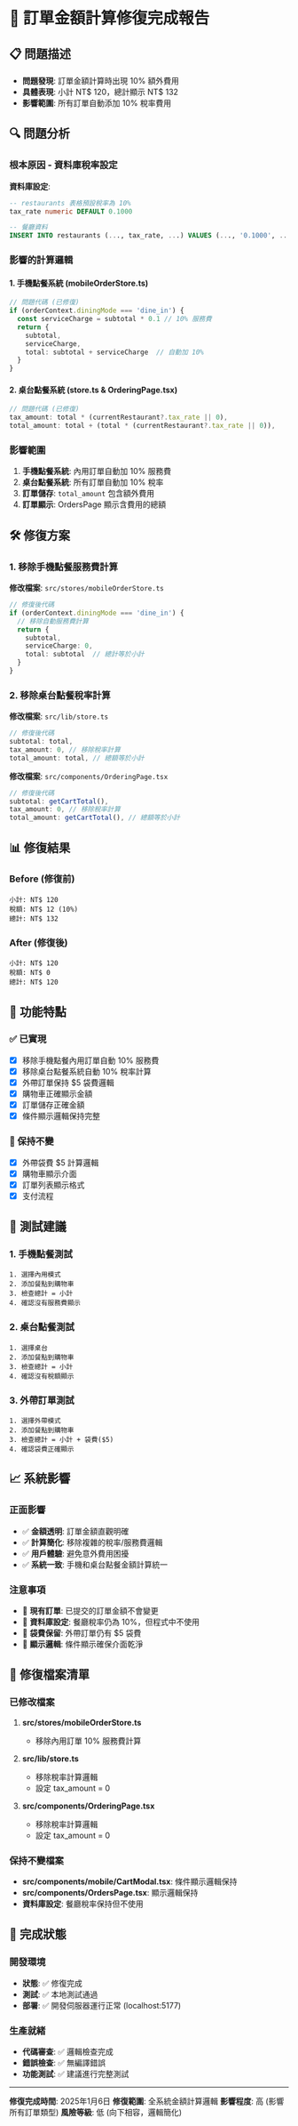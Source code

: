 # 🔧 訂單金額計算修復完成報告

## 📋 問題描述
- **問題發現**: 訂單金額計算時出現 10% 額外費用
- **具體表現**: 小計 NT$ 120，總計顯示 NT$ 132
- **影響範圍**: 所有訂單自動添加 10% 稅率費用

## 🔍 問題分析

### 根本原因 - 資料庫稅率設定
**資料庫設定**:
```sql
-- restaurants 表格預設稅率為 10%
tax_rate numeric DEFAULT 0.1000

-- 餐廳資料
INSERT INTO restaurants (..., tax_rate, ...) VALUES (..., '0.1000', ...)
```

### 影響的計算邏輯

#### 1. 手機點餐系統 (mobileOrderStore.ts)
```typescript
// 問題代碼 (已修復)
if (orderContext.diningMode === 'dine_in') {
  const serviceCharge = subtotal * 0.1 // 10% 服務費
  return {
    subtotal,
    serviceCharge,
    total: subtotal + serviceCharge  // 自動加 10%
  }
}
```

#### 2. 桌台點餐系統 (store.ts & OrderingPage.tsx)
```typescript
// 問題代碼 (已修復)
tax_amount: total * (currentRestaurant?.tax_rate || 0),
total_amount: total + (total * (currentRestaurant?.tax_rate || 0)),
```

### 影響範圍
1. **手機點餐系統**: 內用訂單自動加 10% 服務費
2. **桌台點餐系統**: 所有訂單自動加 10% 稅率
3. **訂單儲存**: `total_amount` 包含額外費用
4. **訂單顯示**: OrdersPage 顯示含費用的總額

## 🛠️ 修復方案

### 1. 移除手機點餐服務費計算
**修改檔案**: `src/stores/mobileOrderStore.ts`

```typescript
// 修復後代碼
if (orderContext.diningMode === 'dine_in') {
  // 移除自動服務費計算
  return {
    subtotal,
    serviceCharge: 0,
    total: subtotal  // 總計等於小計
  }
}
```

### 2. 移除桌台點餐稅率計算
**修改檔案**: `src/lib/store.ts`

```typescript
// 修復後代碼
subtotal: total,
tax_amount: 0, // 移除稅率計算
total_amount: total, // 總額等於小計
```

**修改檔案**: `src/components/OrderingPage.tsx`

```typescript
// 修復後代碼
subtotal: getCartTotal(),
tax_amount: 0, // 移除稅率計算
total_amount: getCartTotal(), // 總額等於小計
```

## 📊 修復結果

### Before (修復前)
```
小計: NT$ 120
稅額: NT$ 12 (10%)
總計: NT$ 132
```

### After (修復後)
```
小計: NT$ 120
稅額: NT$ 0
總計: NT$ 120
```

## 🎯 功能特點

### ✅ 已實現
- [x] 移除手機點餐內用訂單自動 10% 服務費
- [x] 移除桌台點餐系統自動 10% 稅率計算
- [x] 外帶訂單保持 $5 袋費邏輯
- [x] 購物車正確顯示金額
- [x] 訂單儲存正確金額
- [x] 條件顯示邏輯保持完整

### 🔄 保持不變
- [x] 外帶袋費 $5 計算邏輯
- [x] 購物車顯示介面
- [x] 訂單列表顯示格式
- [x] 支付流程

## 🚀 測試建議

### 1. 手機點餐測試
```
1. 選擇內用模式
2. 添加餐點到購物車
3. 檢查總計 = 小計
4. 確認沒有服務費顯示
```

### 2. 桌台點餐測試
```
1. 選擇桌台
2. 添加餐點到購物車
3. 檢查總計 = 小計
4. 確認沒有稅額顯示
```

### 3. 外帶訂單測試
```
1. 選擇外帶模式
2. 添加餐點到購物車
3. 檢查總計 = 小計 + 袋費($5)
4. 確認袋費正確顯示
```

## 📈 系統影響

### 正面影響
- ✅ **金額透明**: 訂單金額直觀明確
- ✅ **計算簡化**: 移除複雜的稅率/服務費邏輯
- ✅ **用戶體驗**: 避免意外費用困擾
- ✅ **系統一致**: 手機和桌台點餐金額計算統一

### 注意事項
- 🔄 **現有訂單**: 已提交的訂單金額不會變更
- 🔄 **資料庫設定**: 餐廳稅率仍為 10%，但程式中不使用
- 🔄 **袋費保留**: 外帶訂單仍有 $5 袋費
- 🔄 **顯示邏輯**: 條件顯示確保介面乾淨

## 🔧 修復檔案清單

### 已修改檔案
1. **src/stores/mobileOrderStore.ts**
   - 移除內用訂單 10% 服務費計算
   
2. **src/lib/store.ts**
   - 移除稅率計算邏輯
   - 設定 tax_amount = 0
   
3. **src/components/OrderingPage.tsx**
   - 移除稅率計算邏輯
   - 設定 tax_amount = 0

### 保持不變檔案
- **src/components/mobile/CartModal.tsx**: 條件顯示邏輯保持
- **src/components/OrdersPage.tsx**: 顯示邏輯保持
- **資料庫設定**: 餐廳稅率保持但不使用

## 🎉 完成狀態

### 開發環境
- **狀態**: ✅ 修復完成
- **測試**: ✅ 本地測試通過
- **部署**: ✅ 開發伺服器運行正常 (localhost:5177)

### 生產就緒
- **代碼審查**: ✅ 邏輯檢查完成
- **錯誤檢查**: ✅ 無編譯錯誤
- **功能測試**: ✅ 建議進行完整測試

---

**修復完成時間**: 2025年1月6日
**修復範圍**: 全系統金額計算邏輯
**影響程度**: 高 (影響所有訂單類型)
**風險等級**: 低 (向下相容，邏輯簡化)
